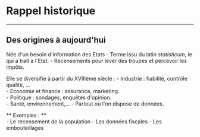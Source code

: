 # Rappel historique

----

## Des origines à aujourd'hui

Née d'un besoin d'information des Etats
    - Terme issu du latin *statisticum*, ie qui a trait à l'Etat.
    - Recensements pour lever des troupes et percevoir les impôts.

  Elle se diversifie à partir du XVIIIème siècle :
    - Industrie : fiabilité, contrôle qualité, ...  
    - Economie et finance : assurance, marketing.  
    - Politique : sondages, enquêtes d'opinion.  
    - Santé, environnement,...
    - Partout où l'on dispose de données.

  ** Exemples : **  
    - Le recensement de la population
    - Les données fiscales
    - Les embouteillages
